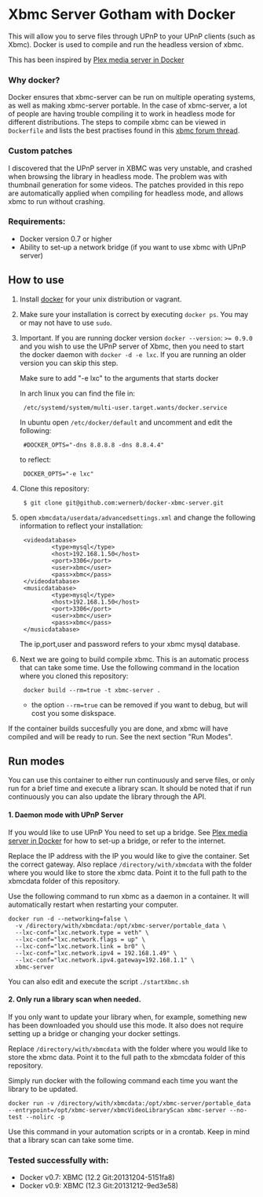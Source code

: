 # Xbmc Server Gotham with Docker

This will allow you to serve files through UPnP to your UPnP clients (such as Xbmc). 
Docker is used to compile and run the headless version of xbmc.

This has been inspired by [Plex media server in Docker](http://blog.ostanin.org/2013/09/14/plex-media-server-in-docker/)

### Why docker?
Docker ensures that xbmc-server can be run on multiple operating systems, as well as making xbmc-server portable. In the case of xbmc-server, a lot of people are having trouble compiling it to work in headless mode for different distributions. The steps to compile xbmc can be viewed in `Dockerfile` and lists the best practises found in this [xbmc forum thread](http://forum.xbmc.org/showthread.php?tid=132919).

### Custom patches
I discovered that the UPnP server in XBMC was very unstable, and crashed when browsing the library in headless mode. The problem was with thumbnail generation for some videos. The patches provided in this repo are automatically applied when compiling for headless mode, and allows xbmc to run without crashing.

### Requirements:
* Docker version 0.7 or higher
* Ability to set-up a network bridge (if you want to use xbmc with UPnP server)

## How to use

1. Install [docker](https://www.docker.io/gettingstarted/) for your unix distribution or vagrant.
2. Make sure your installation is correct by executing `docker ps`. You may or may not have to use `sudo`.
4. Important. If you are running docker version `docker --version`: `>= 0.9.0` and you wish to use the UPnP server of Xbmc, then you need to start the docker daemon with `docker -d -e lxc`. If you are running an older version you can skip this step.

    Make sure to add "-e lxc" to the arguments that starts docker
    
    In arch linux you can find the file in:
    
        /etc/systemd/system/multi-user.target.wants/docker.service
        
    In ubuntu open `/etc/docker/default` and uncomment and edit the following:
        
        #DOCKER_OPTS="-dns 8.8.8.8 -dns 8.8.4.4"
    to reflect:
    
        DOCKER_OPTS="-e lxc" 

5. Clone this repository:
        
        $ git clone git@github.com:wernerb/docker-xbmc-server.git

6. open `xbmcdata/userdata/advancedsettings.xml` and change the following information to reflect your installation:

        <videodatabase>
                <type>mysql</type>
                <host>192.168.1.50</host>
                <port>3306</port>
                <user>xbmc</user>
                <pass>xbmc</pass>
        </videodatabase>
        <musicdatabase>
                <type>mysql</type>
                <host>192.168.1.50</host>
                <port>3306</port>
                <user>xbmc</user>
                <pass>xbmc</pass>
        </musicdatabase>
        
    The ip,port,user and password refers to your xbmc mysql database.

7. Next we are going to build compile xbmc. This is an automatic process that can take some time. Use the following command in the location where you cloned this repository:
    
        docker build --rm=true -t xbmc-server .

    * the option `--rm=true` can be removed if you want to debug, but will cost you some diskspace.


If the container builds succesfully you are done, and xbmc will have compiled and will be ready to run. See the next section "Run Modes".

## Run modes
You can use this container to either run continuously and serve files, or only run for a brief time and execute a library scan.   It should be noted that if run continuously you can also update the library through the API.

#### 1. Daemon mode with UPnP Server

If you would like to use UPnP You need to set up a bridge. See [Plex media server in Docker](http://blog.ostanin.org/2013/09/14/plex-media-server-in-docker/) for how to set-up a bridge, or refer to the internet.

Replace the IP address with the IP you would like to give the container. Set the correct gateway. Also replace `/directory/with/xbmcdata` with the folder where you would like to store the xbmc data. Point it to the full path to the xbmcdata folder of this repository.

Use the following command to run xbmc as a daemon in a container. It will automatically restart when restarting your computer.

    docker run -d --networking=false \
      -v /directory/with/xbmcdata:/opt/xbmc-server/portable_data \
      --lxc-conf="lxc.network.type = veth" \
      --lxc-conf="lxc.network.flags = up" \
      --lxc-conf="lxc.network.link = br0" \
      --lxc-conf="lxc.network.ipv4 = 192.168.1.49" \
      --lxc-conf="lxc.network.ipv4.gateway=192.168.1.1" \
      xbmc-server
          
You can also edit and execute the script `./startXbmc.sh`

#### 2. Only run a library scan when needed.
If you only want to update your library when, for example, something new has been downloaded you should use this mode.
It also does not require setting up a bridge or changing your docker settings.

Replace `/directory/with/xbmcdata` with the folder where you would like to store the xbmc data. Point it to the full path to the xbmcdata folder of this repository.

Simply run docker with the following command each time you want the library to be updated.

    docker run -v /directory/with/xbmcdata:/opt/xbmc-server/portable_data --entrypoint=/opt/xbmc-server/xbmcVideoLibraryScan xbmc-server --no-test --nolirc -p

Use this command in your automation scripts or in a crontab. Keep in mind that a library scan can take some time.

### Tested successfully with:
* Docker v0.7: XBMC (12.2 Git:20131204-5151fa8)
* Docker v0.9: XBMC (12.3 Git:20131212-9ed3e58)
